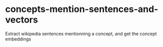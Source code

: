 # concepts-mention-sentences-and-vectors
Extract wikipedia sentences mentionning a concept, and get the concept embeddings 
